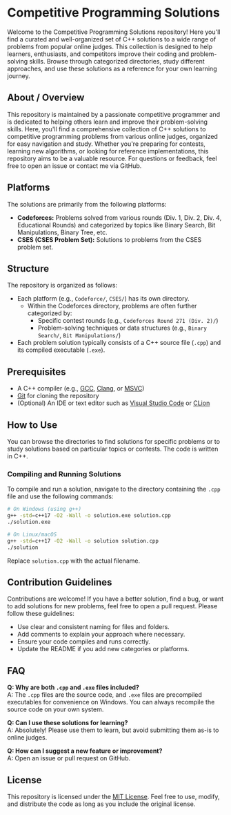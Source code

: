 # Competitive Programming Solutions

Welcome to the Competitive Programming Solutions repository! Here you'll find a curated and well-organized set of C++ solutions to a wide range of problems from popular online judges. This collection is designed to help learners, enthusiasts, and competitors improve their coding and problem-solving skills. Browse through categorized directories, study different approaches, and use these solutions as a reference for your own learning journey.

## About / Overview

This repository is maintained by a passionate competitive programmer and is dedicated to helping others learn and improve their problem-solving skills. Here, you'll find a comprehensive collection of C++ solutions to competitive programming problems from various online judges, organized for easy navigation and study. Whether you're preparing for contests, learning new algorithms, or looking for reference implementations, this repository aims to be a valuable resource. For questions or feedback, feel free to open an issue or contact me via GitHub.

## Platforms

The solutions are primarily from the following platforms:

* **Codeforces:** Problems solved from various rounds (Div. 1, Div. 2, Div. 4, Educational Rounds) and categorized by topics like Binary Search, Bit Manipulations, Binary Tree, etc.
* **CSES (CSES Problem Set):** Solutions to problems from the CSES problem set.

## Structure

The repository is organized as follows:

* Each platform (e.g., `Codeforce/`, `CSES/`) has its own directory.
  * Within the Codeforces directory, problems are often further categorized by:
    * Specific contest rounds (e.g., `Codeforces Round 271 (Div. 2)/`)
    * Problem-solving techniques or data structures (e.g., `Binary Search/`, `Bit Manipulations/`)
* Each problem solution typically consists of a C++ source file (`.cpp`) and its compiled executable (`.exe`).

## Prerequisites

* A C++ compiler (e.g., [GCC](https://gcc.gnu.org/), [Clang](https://clang.llvm.org/), or [MSVC](https://visualstudio.microsoft.com/vs/features/cplusplus/))
* [Git](https://git-scm.com/) for cloning the repository
* (Optional) An IDE or text editor such as [Visual Studio Code](https://code.visualstudio.com/) or [CLion](https://www.jetbrains.com/clion/)

## How to Use

You can browse the directories to find solutions for specific problems or to study solutions based on particular topics or contests. The code is written in C++.

### Compiling and Running Solutions

To compile and run a solution, navigate to the directory containing the `.cpp` file and use the following commands:

```sh
# On Windows (using g++)
g++ -std=c++17 -O2 -Wall -o solution.exe solution.cpp
./solution.exe
```

```sh
# On Linux/macOS
g++ -std=c++17 -O2 -Wall -o solution solution.cpp
./solution
```

Replace `solution.cpp` with the actual filename.

## Contribution Guidelines

Contributions are welcome! If you have a better solution, find a bug, or want to add solutions for new problems, feel free to open a pull request. Please follow these guidelines:

* Use clear and consistent naming for files and folders.
* Add comments to explain your approach where necessary.
* Ensure your code compiles and runs correctly.
* Update the README if you add new categories or platforms.

## FAQ

**Q: Why are both `.cpp` and `.exe` files included?**  
A: The `.cpp` files are the source code, and `.exe` files are precompiled executables for convenience on Windows. You can always recompile the source code on your own system.

**Q: Can I use these solutions for learning?**  
A: Absolutely! Please use them to learn, but avoid submitting them as-is to online judges.

**Q: How can I suggest a new feature or improvement?**  
A: Open an issue or pull request on GitHub.

## License

This repository is licensed under the [MIT License](LICENSE). Feel free to use, modify, and distribute the code as long as you include the original license.

